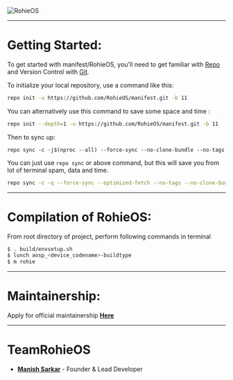 ![RohieOS](https://raw.githubusercontent.com/RohieOS/manifest/11/Rohie.png)

---------------------------------------------------------------------------------------
 Getting Started:
 ==============

To get started with manifest/RohieOS, you'll need to get familiar with [Repo](https://source.android.com/source/using-repo.html) and Version Control with [Git](https://source.android.com/source/version-control.html).

To initialize your local repository, use a command like this:

```bash
repo init -u https://github.com/RohieOS/manifest.git -b 11

```
You can alternatively use this command to save some space and time :

```bash
repo init --depth=1 -u https://github.com/RohieOS/manifest.git -b 11

```

Then to sync up:

```
repo sync -c -j$(nproc --all) --force-sync --no-clone-bundle --no-tags
```
You can just use `repo sync` or above command, but this will save you from lot of terminal spam, data and time.
```bash
repo sync -c -q --force-sync --optimized-fetch --no-tags --no-clone-bundle --prune -j$(nproc --all)
```
---------------------------------------------------------------------------------------
 Compilation of  RohieOS:
 ==================

From root directory of project, perform following commands in terminal

```bash
$ . build/envsetup.sh
$ lunch aosp_<device_codename>-buildtype
$ m rohie
```
---------------------------------------------------------------------------------------
 Maintainership:
 ================

 Apply for official maintainership [**Here**](https://t.me/rohieos)

---------------------------------------------------------------------------------------
 TeamRohieOS
 ===============

 * [**Manish Sarkar**](https://t.me/Manish4586) - Founder & Lead Developer
 

